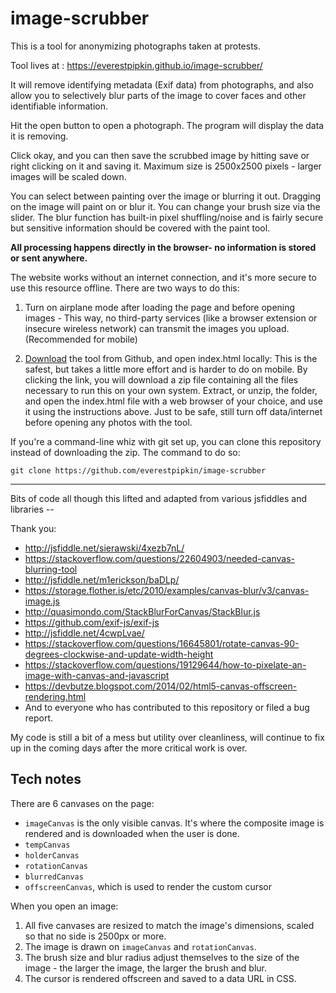 # image-scrubber
This is a tool for anonymizing photographs taken at protests. 

Tool lives at : https://everestpipkin.github.io/image-scrubber/ 

It will remove identifying metadata (Exif data) from photographs, and also allow you to selectively blur parts of the image to cover faces and other identifiable information. 

Hit the open button to open a photograph. The program will display the data it is removing. 

Click okay, and you can then save the scrubbed image by hitting save or right clicking on it and saving it. Maximum size is 2500x2500 pixels - larger images will be scaled down.

You can select between painting over the image or blurring it out. Dragging on the image will paint on or blur it. You can change your brush size via the slider. The blur function has built-in pixel shuffling/noise and is fairly secure but sensitive information should be covered with the paint tool.


**All processing happens directly in the browser- no information is stored or sent anywhere.** 

The website works without an internet connection, and it's more secure to use this resource offline. There are two ways to do this: 

1. Turn on airplane mode after loading the page and before opening images - This way, no third-party services (like a browser extension or insecure wireless network) can transmit the images you upload. (Recommended for mobile)

2. [Download](https://github.com/everestpipkin/image-scrubber/archive/master.zip) the tool from Github, and open index.html locally: This is the safest, but takes a little more effort and is harder to do on mobile.  By clicking the link, you will download a zip file containing all the files necessary to run this on your own system.  Extract, or unzip, the folder, and open the index.html file with a web browser of your choice, and use it using the instructions above.  Just to be safe, still turn off data/internet before opening any photos with the tool.

If you're a command-line whiz with git set up, you can clone this repository instead of downloading the zip.  The command to do so: 

    git clone https://github.com/everestpipkin/image-scrubber

---

Bits of code all though this lifted and adapted from various jsfiddles and libraries --

Thank you:

* http://jsfiddle.net/sierawski/4xezb7nL/
* https://stackoverflow.com/questions/22604903/needed-canvas-blurring-tool
* http://jsfiddle.net/m1erickson/baDLp/
* https://storage.flother.is/etc/2010/examples/canvas-blur/v3/canvas-image.js
* http://quasimondo.com/StackBlurForCanvas/StackBlur.js
* https://github.com/exif-js/exif-js
* http://jsfiddle.net/4cwpLvae/
* https://stackoverflow.com/questions/16645801/rotate-canvas-90-degrees-clockwise-and-update-width-height
* https://stackoverflow.com/questions/19129644/how-to-pixelate-an-image-with-canvas-and-javascript
* https://devbutze.blogspot.com/2014/02/html5-canvas-offscreen-rendering.html
* And to everyone who has contributed to this repository or filed a bug report.

My code is still a bit of a mess but utility over cleanliness, will continue to fix up in the coming days after the more critical work is over.

## Tech notes

There are 6 canvases on the page:

* `imageCanvas` is the only visible canvas. It's where the composite image is rendered and is downloaded when the user is done.
* `tempCanvas`
* `holderCanvas`
* `rotationCanvas`
* `blurredCanvas`
* `offscreenCanvas`, which is used to render the custom cursor

When you open an image:

1. All five canvases are resized to match the image's dimensions, scaled so that no side is 2500px or more.
1. The image is drawn on `imageCanvas` and `rotationCanvas`.
1. The brush size and blur radius adjust themselves to the size of the image - the larger the image, the larger the brush and blur.
1. The cursor is rendered offscreen and saved to a data URL in CSS.
